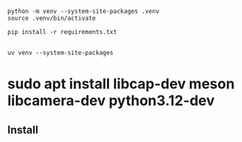 ```
python -m venv --system-site-packages .venv
source .venv/bin/activate

pip install -r requirements.txt


uv venv --system-site-packages
```


# sudo apt install libcap-dev meson libcamera-dev python3.12-dev



## Install
